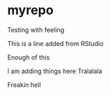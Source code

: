 # myrepo
Testing with feeling

This is a line added from RStudio

Enough of this

I am adding things here
Tralalala

Freakin hell